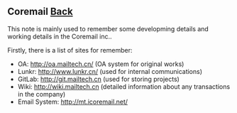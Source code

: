 ## Coremail	[Back](./../summary.md)

This note is mainly used to remember some developming details and working details in the Coremail inc..

Firstly, there is a list of sites for remember:

- OA: http://oa.mailtech.cn/ (OA system for original works)
- Lunkr: http://www.lunkr.cn/ (used for internal communications)
- GitLab: http://git.mailtech.cn (used for storing projects)
- Wiki: http://wiki.mailtech.cn (detailed information about any transactions in the company)
- Email System: http://mt.icoremail.net/
